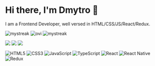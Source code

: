 # Hi there, I'm Dmytro 👋
I am a Frontend Developer, well versed in  HTML/CSS/JS/React/Redux. 

<img src="https://github-readme-streak-stats.herokuapp.com/?user=dmytro-prontenko&theme=tokyonight" alt="mystreak"/>
<img src="https://github-readme-stats.vercel.app/api/top-langs?username=dmytro-prontenko&show_icons=true&locale=en&layout=compact&theme=chartreuse-dark" alt="ovi" /> 
<img src="https://www.codewars.com/users/dmytro-prontenko/badges/small" alt="mystreak"/>

[<img src="https://img.shields.io/badge/Proniman-2CA5E0?style=for-the-badge&logo=telegram&logoColor=white">](https://t.me/Proniman)
[<img src="https://img.shields.io/badge/LinkedIn-0077B5?style=for-the-badge&logo=linkedin&logoColor=white">](https://www.linkedin.com/in/dmytro-prontenko/)
[<img src="https://img.shields.io/badge/Gmail-D14836?style=for-the-badge&logo=gmail&logoColor=white">](mailto:dprontenko@gmail.com)

![HTML5](https://img.shields.io/badge/html5-%23E34F26.svg?style=for-the-badge&logo=html5&logoColor=white)
![CSS3](https://img.shields.io/badge/css3-%231572B6.svg?style=for-the-badge&logo=css3&logoColor=white)
![JavaScript](https://img.shields.io/badge/javascript-%23323330.svg?style=for-the-badge&logo=javascript&logoColor=%23F7DF1E)
![TypeScript](https://img.shields.io/badge/typescript-%23007ACC.svg?style=for-the-badge&logo=typescript&logoColor=white)
![React](https://img.shields.io/badge/react-%2320232a.svg?style=for-the-badge&logo=react&logoColor=%2361DAFB)
![React Native](https://img.shields.io/badge/react_native-%2320232a.svg?style=for-the-badge&logo=react&logoColor=%2361DAFB)
![Redux](https://img.shields.io/badge/redux-%23593d88.svg?style=for-the-badge&logo=redux&logoColor=white)



